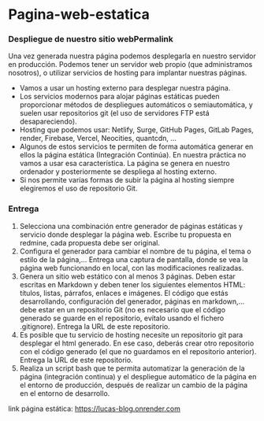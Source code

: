 # Pagina-web-estatica

### Despliegue de nuestro sitio webPermalink

Una vez generada nuestra página podemos desplegarla en nuestro servidor en producción. Podemos tener un servidor web propio (que administramos nosotros), o utilizar servicios de hosting para implantar nuestras páginas.

  - Vamos a usar un hosting externo para desplegar nuestra página.
  - Los servicios modernos para alojar páginas estáticas pueden proporcionar métodos de despliegues automáticos o semiautomática, y suelen usar repositorios git (el uso de servidores FTP está desapareciendo).
  - Hosting que podemos usar: Netlify, Surge, GitHub Pages, GitLab Pages, render, Firebase, Vercel, Neocities, quantcdn, …
  - Algunos de estos servicios te permiten de forma automática generar en ellos la página estática (Integración Continúa). En nuestra práctica no vamos a usar esa característica. La página se genera en nuestro ordenador y posteriormente se despliega al hosting externo.
  - Si nos permite varias formas de subir la página al hosting siempre elegiremos el uso de repositorio Git.



### Entrega

1. Selecciona una combinación entre generador de páginas estáticas y servicio donde desplegar la página web. Escribe tu propuesta en redmine, cada propuesta debe ser original.
2. Configura el generador para cambiar el nombre de tu página, el tema o estilo de la página,… Entrega una captura de pantalla, donde se vea la página web funcionando en local, con las modificaciones realizadas.
3. Genera un sitio web estático con al menos 3 páginas. Deben estar escritas en Markdown y deben tener los siguientes elementos HTML: títulos, listas, párrafos, enlaces e imágenes. El código que estás desarrollando, configuración del generador, páginas en markdown,… debe estar en un repositorio Git (no es necesario que el código generado se guarde en el repositorio, evítalo usando el fichero .gitignore). Entrega la URL de este repositorio.
4. Es posible que tu servicio de hosting necesite un repositorio git para desplegar el html generado. En ese caso, deberás crear otro repositorio con el código generado (el que no guardamos en el repositorio anterior). Entrega la URL de este repositorio.
5. Realiza un script bash que te permita automatizar la generación de la página (integración continua) y el despliegue automático de la página en el entorno de producción, después de realizar un cambio de la página en el entorno de desarrollo.


link página estática: https://lucas-blog.onrender.com

